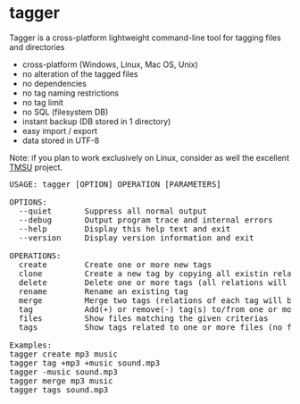 # tagger

Tagger is a cross-platform lightweight command-line tool for tagging files and directories
* cross-platform (Windows, Linux, Mac OS, Unix)
* no alteration of the tagged files
* no dependencies
* no tag naming restrictions
* no tag limit
* no SQL (filesystem DB)
* instant backup (DB stored in 1 directory)
* easy import / export
* data stored in UTF-8


Note: if you plan to work exclusively on Linux, consider as well the excellent [TMSU](http://http://tmsu.org/) project.

<pre>
USAGE: tagger [OPTION] OPERATION [PARAMETERS]

OPTIONS:
  --quiet       Suppress all normal output
  --debug       Output program trace and internal errors
  --help        Display this help text and exit
  --version     Display version information and exit

OPERATIONS:
  create        Create one or more new tags
  clone         Create a new tag by copying all existin relations from another
  delete        Delete one or more tags (all relations will be lost)
  rename        Rename an existing tag
  merge         Merge two tags (relations of each tag will be applied to both)
  tag           Add(+) or remove(-) tag(s) to/from one or more files
  files         Show files matching the given criterias
  tags          Show tags related to one or more files (no file means all tags)

Examples:
tagger create mp3 music
tagger tag +mp3 +music sound.mp3
tagger -music sound.mp3
tagger merge mp3 music
tagger tags sound.mp3
</pre>
